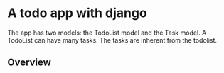 # A todo app with django

The app has two models: the TodoList model and the Task model. 
A TodoList can have many tasks. The tasks are inherent from the todolist.

## Overview
